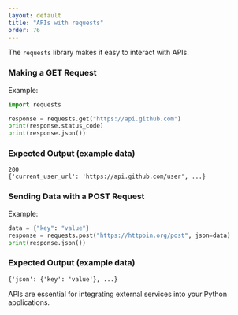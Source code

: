 ```yaml
---
layout: default
title: "APIs with requests"
order: 76
---
```


The `requests` library makes it easy to interact with APIs.

### Making a GET Request

Example:

```python
import requests

response = requests.get("https://api.github.com")
print(response.status_code)
print(response.json())
```

### Expected Output (example data)

```plaintext
200
{'current_user_url': 'https://api.github.com/user', ...}
```

### Sending Data with a POST Request

Example:

```python
data = {"key": "value"}
response = requests.post("https://httpbin.org/post", json=data)
print(response.json())
```

### Expected Output (example data)

```plaintext
{'json': {'key': 'value'}, ...}
```

APIs are essential for integrating external services into your Python applications.
